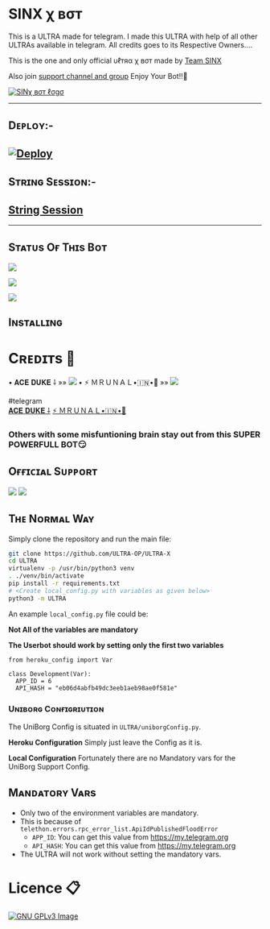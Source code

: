 # SINX χ вσт
This is a ULTRA made for telegram. I made this ULTRA with help of all other ULTRAs available in telegram. All credits goes to its Respective Owners....

This is the one and only official υℓтяα χ вσт made by [ Team SINX](https://t.me/The_Sinners_Empire) 

Also join [support channel and group](https://github.com/ULTRA-OP/ULTRA-X#o%D2%93%D2%93%C9%AA%E1%B4%84%C9%AA%E1%B4%80%CA%9F-s%E1%B4%9C%E1%B4%98%E1%B4%98%E1%B4%8F%CA%80%E1%B4%9B) Enjoy Your Bot!!💝

[![SINχ вσт ℓσgσ](https://telegra.ph/file/7a2e0dca3bacda9335947.jpg)](https://t.me/SinXBots)

-------------------------------------------------

## Dᴇᴘʟᴏʏ:-

[![Deploy](https://www.herokucdn.com/deploy/button.svg)](https://heroku.com/deploy?template=https://github.com/msy1717/SINNERSUB)
------------------------------------------------

## Sᴛʀɪɴɢ Sᴇssɪᴏɴ:-

## [String Session](https://replit.com/@MrunalYeole/SinXSEssion)

-------------------------------------------------

## Sᴛᴀᴛᴜs Oғ Tʜɪs Bᴏᴛ
<p align="left"><a href="https://github.com/ULTRAX-OP/ULTRA-X/network/members"><img src="https://img.shields.io/github/forks/ULTRA-OP/ULTRA-X?label=Forks&logoColor=pink&style=social"></a><p align="left"><a href="https://github.com/ULTRA-OP/ULTRA-X/stargazers"><img src="https://img.shields.io/github/stars/ULTRA-OP/ULTRA-X?logoColor=red&style=social"></a><p align="left"><a href="https://github.com/ULTRA-OP/ULTRA-x"><img src="https://img.shields.io/github/last-commit/Ultra-Op/Ultra-X?style=plastic"></a>

## Iɴsᴛᴀʟʟɪɴɢ

# Cʀᴇᴅɪᴛs 📍
• 𝐀𝐂𝐄 𝐃𝐔𝐊𝐄 ⸸  »»  <a href="https://github.com/acexduke" alt="SinX"> <img src="https://img.shields.io/badge/SinX-E5E4E2?logo=github" /></a>
• ⚡️ ＭＲＵＮＡＬ•🇮🇳•🚀 »»  <a href="https://github.com/msy1717" alt="SinX"> <img src="https://img.shields.io/badge/msy1717-98AFC7?logo=github" /></a>

#telegram  
[𝐀𝐂𝐄 𝐃𝐔𝐊𝐄 ⸸](t.me/aceduke_sinx)
[⚡️ ＭＲＵＮＡＬ•🇮🇳•🚀](t.me/Godmrunal)


### Others with some misfuntioning brain stay out from this SUPER POWERFULL BOT😏

## Oғғɪᴄɪᴀʟ Sᴜᴘᴘᴏʀᴛ
<a href="https://telegram.me/SinXBots"><img src="https://img.shields.io/badge/Join-Support%20Channel-red.svg?style=for-the-badge&logo=Telegram"></a>
<a href="https://telegram.me/SinX_Support"><img src="https://img.shields.io/badge/Join-Support%20Group-blue.svg?style=for-the-badge&logo=Telegram"></a>

## Tʜᴇ Nᴏʀᴍᴀʟ Wᴀʏ

Simply clone the repository and run the main file:
```sh
git clone https://github.com/ULTRA-OP/ULTRA-X
cd ULTRA
virtualenv -p /usr/bin/python3 venv
. ./venv/bin/activate
pip install -r requirements.txt
# <Create local_config.py with variables as given below>
python3 -m ULTRA
```

An example `local_config.py` file could be:

**Not All of the variables are mandatory**

__The Userbot should work by setting only the first two variables__

```python3
from heroku_config import Var

class Development(Var):
  APP_ID = 6
  API_HASH = "eb06d4abfb49dc3eeb1aeb98ae0f581e"
```

### Uɴɪʙᴏʀɢ Cᴏɴғɪɢʀɪᴜᴛɪᴏɴ

The UniBorg Config is situated in `ULTRA/uniborgConfig.py`.

**Heroku Configuration**
Simply just leave the Config as it is.

**Local Configuration**
Fortunately there are no Mandatory vars for the UniBorg Support Config.

## Mᴀɴᴅᴀᴛᴏʀʏ Vᴀʀs

- Only two of the environment variables are mandatory.
- This is because of `telethon.errors.rpc_error_list.ApiIdPublishedFloodError`
    - `APP_ID`:   You can get this value from https://my.telegram.org 
    - `API_HASH`:   You can get this value from https://my.telegram.org
- The ULTRA will not work without setting the mandatory vars.


# Licence 📋
[![GNU GPLv3 Image](https://www.gnu.org/graphics/gplv3-127x51.png)](http://www.gnu.org/licenses/gpl-3.0.en.html)  

